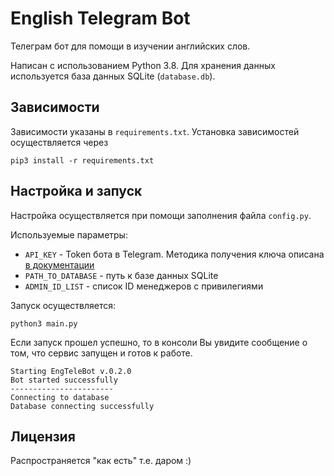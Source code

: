 # English Telegram Bot

Телеграм бот для помощи в изучении английских слов.

Написан с использованием Python 3.8.
Для хранения данных используется база данных SQLite (`database.db`).

## Зависимости

Зависимости указаны в `requirements.txt`. Установка зависимостей осуществляется через 

```shell
pip3 install -r requirements.txt
```

## Настройка и запуск

Настройка осуществляется при помощи заполнения файла `config.py`.

Используемые параметры:

- `API_KEY` - Token бота в Telegram. Методика получения ключа описана [в документации](https://core.telegram.org/bots#6-botfather)
- `PATH_TO_DATABASE` - путь к базе данных SQLite
- `ADMIN_ID_LIST` - список ID менеджеров с привилегиями

Запуск осуществляется:

```shell
python3 main.py
```

Если запуск прошел успешно, то в консоли Вы увидите сообщение о том, что сервис запущен и готов к работе.

```shell
Starting EngTeleBot v.0.2.0
Bot started successfully
-----------------------
Connecting to database
Database connecting successfully
```

## Лицензия

Распространяется "как есть" т.е. даром :)
